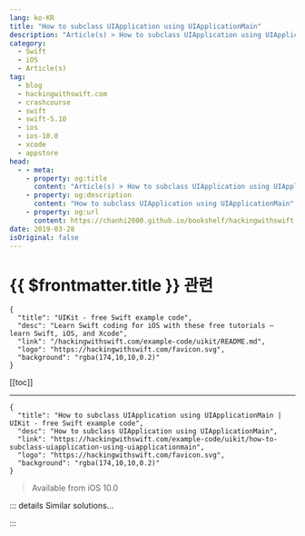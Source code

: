 ```yaml
---
lang: ko-KR
title: "How to subclass UIApplication using UIApplicationMain"
description: "Article(s) > How to subclass UIApplication using UIApplicationMain"
category:
  - Swift
  - iOS
  - Article(s)
tag: 
  - blog
  - hackingwithswift.com
  - crashcourse
  - swift
  - swift-5.10
  - ios
  - ios-10.0
  - xcode
  - appstore
head:
  - - meta:
    - property: og:title
      content: "Article(s) > How to subclass UIApplication using UIApplicationMain"
    - property: og:description
      content: "How to subclass UIApplication using UIApplicationMain"
    - property: og:url
      content: https://chanhi2000.github.io/bookshelf/hackingwithswift.com/example-code/uikit/how-to-subclass-uiapplication-using-uiapplicationmain.html
date: 2019-03-28
isOriginal: false
---
```


# {{ $frontmatter.title }} 관련

```component VPCard
{
  "title": "UIKit - free Swift example code",
  "desc": "Learn Swift coding for iOS with these free tutorials – learn Swift, iOS, and Xcode",
  "link": "/hackingwithswift.com/example-code/uikit/README.md",
  "logo": "https://hackingwithswift.com/favicon.svg",
  "background": "rgba(174,10,10,0.2)"
}
```

[[toc]]

---

```component VPCard
{
  "title": "How to subclass UIApplication using UIApplicationMain | UIKit - free Swift example code",
  "desc": "How to subclass UIApplication using UIApplicationMain",
  "link": "https://hackingwithswift.com/example-code/uikit/how-to-subclass-uiapplication-using-uiapplicationmain",
  "logo": "https://hackingwithswift.com/favicon.svg",
  "background": "rgba(174,10,10,0.2)"
}
```

> Available from iOS 10.0

<!-- TODO: 작성 -->

<!--
Subclassing `UIApplication` allows you to override functionality such as opening URLs or changing your icon, but it’s a non-trivial task in Swift because of the `@UIApplicationMain` attribute.

If you look in your <FontIcon icon="fa-brands fa-swift"/>`AppDelegate.swift` file you’ll see `@UIApplicationMain` appears directly before `class AppDelegate` – this is a special attribute that tells the Swift compiler to generate code to launch your application using default settings.

**You need to delete `@UIApplicationMain` from that file.** We’re going to replace it with custom code.

With that line deleted, create a new Cocoa Touch Class called “MyApplication”, making it subclass from `UIApplication`. We’re going to make our class override the `open()` method so that no part of our application can open URLs outside of <a href="https://www.hackingwithswift.com">https://www.hackingwithswift.com</a>:

```swift
import UIKit

class MyApplication: UIApplication {
    override func open(_ url: URL, options: [UIApplication.OpenExternalURLOptionsKey : Any] = [:], completionHandler completion: ((Bool) -> Void)? = nil) {
        if let host = url.host, host.contains("hackingwithswift.com") {
            super.open(url, options: options, completionHandler: completion)
        } else {
            completion?(false)
        }
    }
}
```

The third and final step is to create a file called <FontIcon icon="fa-brands fa-swift"/>`main.swift` that is responsible for launching our application. The name is important: it must be exactly <FontIcon icon="fa-brands fa-swift"/>`main.swift`, because that’s the only file that can contain top-level code – i.e., code that isn’t wrapped inside a function, class, struct, or enum.

So, create a new Swift file called <FontIcon icon="fa-brands fa-swift"/>`main.swift`, and give it this code:

```swift
import UIKit

UIApplicationMain(
    CommandLine.argc,
    CommandLine.unsafeArgv, 
    NSStringFromClass(MyApplication.self),
    NSStringFromClass(AppDelegate.self)
)
```

You have now subclassed `UIApplication` and can add any more customizations you need. It should go without saying that dumping code into a `UIApplication` subclass is no better than dumping code into `AppDelegate`.

-->

::: details Similar solutions…

<!--
/quick-start/swiftui/how-to-create-multi-column-lists-using-table">How to create multi-column lists using Table 
/quick-start/concurrency/how-to-use-mainactor-to-run-code-on-the-main-queue">How to use @MainActor to run code on the main queue 
/quick-start/swiftui/how-to-add-advanced-text-styling-using-attributedstring">How to add advanced text styling using AttributedString 
/quick-start/swiftui/swiftui-tips-and-tricks">SwiftUI tips and tricks 
/quick-start/swiftui/all-swiftui-property-wrappers-explained-and-compared">All SwiftUI property wrappers explained and compared</a>
-->

:::


